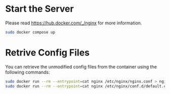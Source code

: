 # Start the Server

Please read https://hub.docker.com/_/nginx for more information.

```bash
sudo docker compose up
```

# Retrive Config Files

You can retrieve the unmodified config files from the container using the following commands:

```bash
sudo docker run --rm --entrypoint=cat nginx /etc/nginx/nginx.conf > nginx.conf
sudo docker run --rm --entrypoint=cat nginx /etc/nginx/conf.d/default.conf > default.conf
```
